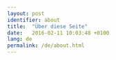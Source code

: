 ```yaml
---
layout: post
identifier: about
title:  "Über diese Seite"
date:   2016-02-11 10:03:48 +0100
lang: de
permalink: /de/about.html
---
```


